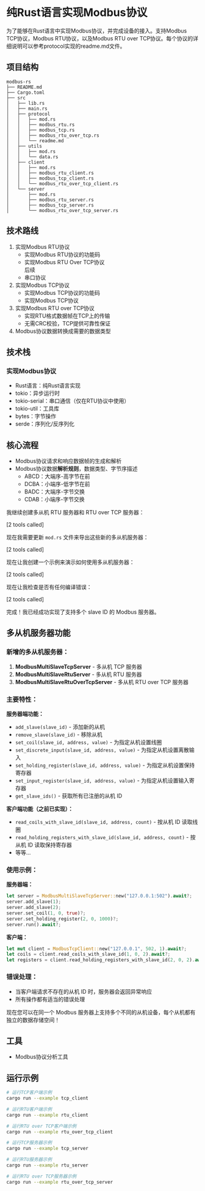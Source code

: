 # 纯Rust语言实现Modbus协议

为了能够在Rust语言中实现Modbus协议，并完成设备的接入。支持Modbus TCP协议，Modbus RTU协议，以及Modbus RTU over TCP协议。每个协议的详细说明可以参考protocol实现的readme.md文件。

## 项目结构

```
modbus-rs
├── README.md
├── Cargo.toml
├── src
│   ├── lib.rs
│   ├── main.rs
│   ├── protocol
│   │   ├── mod.rs
│   │   ├── modbus_rtu.rs
│   │   ├── modbus_tcp.rs
│   │   ├── modbus_rtu_over_tcp.rs
│   │   └── readme.md
│   ├── utils
│   │   ├── mod.rs
│   │   └── data.rs
│   ├── client
│   │   ├── mod.rs
│   │   ├── modbus_rtu_client.rs
│   │   ├── modbus_tcp_client.rs
│   │   └── modbus_rtu_over_tcp_client.rs
│   └── server
│       ├── mod.rs
│       ├── modbus_rtu_server.rs
│       ├── modbus_tcp_server.rs
│       └── modbus_rtu_over_tcp_server.rs
```

## 技术路线

1. 实现Modbus RTU协议  
   * 实现Modbus RTU协议的功能码  
   * 实现Modbus RTU Over TCP协议  
   后续  
   * 串口协议
2. 实现Modbus TCP协议  
   * 实现Modbus TCP协议的功能码  
   * 实现Modbus TCP协议
3. 实现Modbus RTU over TCP协议
   * 实现RTU格式数据帧在TCP上的传输
   * 无需CRC校验，TCP提供可靠性保证
4. Modbus协议数据转换成需要的数据类型

## 技术栈

### 实现Modbus协议

* Rust语言：纯Rust语言实现
* tokio：异步运行时
* tokio-serial：串口通信（仅在RTU协议中使用）
* tokio-util：工具库
* bytes：字节操作
* serde：序列化/反序列化

## 核心流程

* Modbus协议请求和响应数据帧的生成和解析
* Modbus协议数据**解析规则**，数据类型、字节序描述  
   * ABCD：大端序-高字节在前  
   * DCBA：小端序-低字节在前  
   * BADC：大端序-字节交换  
   * CDAB：小端序-字节交换

我继续创建多从机 RTU 服务器和 RTU over TCP 服务器：


[2 tools called]

现在我需要更新 `mod.rs` 文件来导出这些新的多从机服务器：


[2 tools called]

现在让我创建一个示例来演示如何使用多从机服务器：


[2 tools called]

现在让我检查是否有任何编译错误：


[2 tools called]

完成！我已经成功实现了支持多个 slave ID 的 Modbus 服务器。

## 多从机服务器功能

### 新增的多从机服务器：

1. **ModbusMultiSlaveTcpServer** - 多从机 TCP 服务器
2. **ModbusMultiSlaveRtuServer** - 多从机 RTU 服务器  
3. **ModbusMultiSlaveRtuOverTcpServer** - 多从机 RTU over TCP 服务器

### 主要特性：

**服务器端功能：**
- `add_slave(slave_id)` - 添加新的从机
- `remove_slave(slave_id)` - 移除从机
- `set_coil(slave_id, address, value)` - 为指定从机设置线圈
- `set_discrete_input(slave_id, address, value)` - 为指定从机设置离散输入
- `set_holding_register(slave_id, address, value)` - 为指定从机设置保持寄存器
- `set_input_register(slave_id, address, value)` - 为指定从机设置输入寄存器
- `get_slave_ids()` - 获取所有已注册的从机 ID

**客户端功能（之前已实现）：**
- `read_coils_with_slave_id(slave_id, address, count)` - 按从机 ID 读取线圈
- `read_holding_registers_with_slave_id(slave_id, address, count)` - 按从机 ID 读取保持寄存器
- 等等...

### 使用示例：

**服务器端：**
```rust
let server = ModbusMultiSlaveTcpServer::new("127.0.0.1:502").await?;
server.add_slave(1);
server.add_slave(2);
server.set_coil(1, 0, true)?;
server.set_holding_register(2, 0, 1000)?;
server.run().await?;
```

**客户端：**
```rust
let mut client = ModbusTcpClient::new("127.0.0.1", 502, 1).await?;
let coils = client.read_coils_with_slave_id(1, 0, 2).await?;
let registers = client.read_holding_registers_with_slave_id(2, 0, 2).await?;
```

### 错误处理：
- 当客户端请求不存在的从机 ID 时，服务器会返回异常响应
- 所有操作都有适当的错误处理

现在您可以在同一个 Modbus 服务器上支持多个不同的从机设备，每个从机都有独立的数据存储空间！

## 工具

* Modbus协议分析工具

## 运行示例

```bash
# 运行TCP客户端示例
cargo run --example tcp_client

# 运行RTU客户端示例
cargo run --example rtu_client

# 运行RTU over TCP客户端示例
cargo run --example rtu_over_tcp_client

# 运行TCP服务器示例
cargo run --example tcp_server

# 运行RTU服务器示例
cargo run --example rtu_server

# 运行RTU over TCP服务器示例
cargo run --example rtu_over_tcp_server
```
